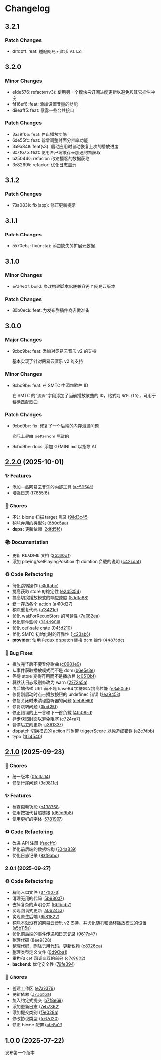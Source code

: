# Changelog

## 3.2.1

### Patch Changes

- d1fdbff: feat: 适配网易云音乐 v3.1.21

## 3.2.0

### Minor Changes

- e1de576: refactor(v3): 使用另一个模块来订阅进度更新以避免和其它插件冲突
- fd16ef6: feat: 添加设置音量的功能
- d9eaff5: feat: 暴露一些公共接口

### Patch Changes

- 3aa8fbb: feat: 停止播放功能
- 6de55fc: feat: 新增调整封面分辨率功能
- 3a9a849: feat(v3): 启动应用时自动恢复上次的播放进度
- 8c7f675: feat: 使用客户端缓存来加速封面获取
- b250440: refactor: 改进播客的数据获取
- 3e82695: refactor: 优化日志显示

## 3.1.2

### Patch Changes

- 78a0838: fix(app): 修正更新提示

## 3.1.1

### Patch Changes

- 5570eba: fix(meta): 添加缺失的扩展元数据

## 3.1.0

### Minor Changes

- a7d4e3f: build: 修改构建脚本以便兼容两个网易云版本

### Patch Changes

- 80b0ecb: feat: 为发布到插件商店做准备

## 3.0.0

### Major Changes

- 9cbc9be: feat: 添加对网易云音乐 v2 的支持

  基本实现了针对网易云音乐 v2 的支持

### Minor Changes

- 9cbc9be: feat: 在 SMTC 中添加歌曲 ID

  在 SMTC 的“流派”字段添加了当前播放歌曲的 ID，格式为 `NCM-{ID}`，可用于精确匹配歌曲

### Patch Changes

- 9cbc9be: fix: 修复了一个后端的内存泄漏问题

  实际上是由 betterncm 导致的

- 9cbc9be: docs: 添加 GEMINI.md 以指导 AI

## [2.2.0](https://github.com/apoint123/inflink-rs/compare/v2.1.0...v2.2.0) (2025-10-01)

### ✨ Features

- 添加一些网易云音乐的内部工具 ([ac50564](https://github.com/apoint123/inflink-rs/commit/ac50564ae30723f0642a101419aa38eca01220d2))
- 增强日志 ([f7655f6](https://github.com/apoint123/inflink-rs/commit/f7655f6481e7890cbd16326bce2e3de028894b60))

### 🚚 Chores

- 不让 biome 扫描 target 目录 ([98d3c45](https://github.com/apoint123/inflink-rs/commit/98d3c45b628d128c9d2e4db73226e950763608e9))
- 移除弃用的类型包 ([880d5aa](https://github.com/apoint123/inflink-rs/commit/880d5aaec1b6ae25b91c795783a224e854ab6f0f))
- **deps:** 更新依赖 ([2dfd5f6](https://github.com/apoint123/inflink-rs/commit/2dfd5f661984183fc9fdb22ded73c1e095db3b42))

### 📚 Documentation

- 更新 README 文档 ([25580d1](https://github.com/apoint123/inflink-rs/commit/25580d14905af3668c73ff89ddb01cd40a718a87))
- 添加 playing/setPlayingPosition 中 duration 负载的说明 ([c424daf](https://github.com/apoint123/inflink-rs/commit/c424daf24c17559a929b61a4648a9ee291fbe132))

### ♻️ Code Refactoring

- 简化跳转操作 ([c8dfabc](https://github.com/apoint123/inflink-rs/commit/c8dfabcc8aa2c6f28c89e3aaa027483bbe4b2128))
- 提高获取 store 的稳定性 ([e245354](https://github.com/apoint123/inflink-rs/commit/e2453541e898db1de60a3f9b4c73e1c391016633))
- 提高切换播放模式的响应速度 ([50dfa88](https://github.com/apoint123/inflink-rs/commit/50dfa8855d0d03572817f3cd2c88bcb1f9d62fb0))
- 统一存放各个 action ([a410d27](https://github.com/apoint123/inflink-rs/commit/a410d273ea0a5ef0c6685977812c1278edf8ca08))
- 移除重复代码 ([a13421e](https://github.com/apoint123/inflink-rs/commit/a13421ebed602f1e5e1afff1f761a3137fae71a7))
- 优化 waitForReduxStore 的可读性 ([7a082ea](https://github.com/apoint123/inflink-rs/commit/7a082ea5e8ad54189ab2ff38522141ae59b763ae))
- 优化事件监听 ([0844908](https://github.com/apoint123/inflink-rs/commit/0844908fef44b2b66234b941ed2595436b8ad651))
- 优化 cef-safe crate ([045d210](https://github.com/apoint123/inflink-rs/commit/045d21087cce864c32358ca8c6c4f61287cc41fe))
- 优化 SMTC 初始化时的可靠性 ([1c23ab6](https://github.com/apoint123/inflink-rs/commit/1c23ab663a5a214685a66f99db844d294a6f544e))
- **provider:** 使用 Redux dispatch 替换 dom 操作 ([44876dc](https://github.com/apoint123/inflink-rs/commit/44876dcb9c51742a543e96547f833ecc72bf316c))

### 🐛 Bug Fixes

- 播放完毕后不要暂停歌曲 ([c0983e9](https://github.com/apoint123/inflink-rs/commit/c0983e92baa05a9d396dc3312c7029304645f0cf))
- 从事件获取播放模式而不是 dom ([b6e5e3e](https://github.com/apoint123/inflink-rs/commit/b6e5e3ea8be6c2a002487dbfd4132f395814c6f0))
- 等待 store 变得可用而不是播放栏 ([c0510bf](https://github.com/apoint123/inflink-rs/commit/c0510bf83da2ebfebd1182a2b9efbe4db36833ff))
- 将默认日志级别修改为 warn ([2972a5a](https://github.com/apoint123/inflink-rs/commit/2972a5afeb62b57483b5803abbfab38cb8f9e56b))
- 向后端传递 URL 而不是 base64 字符串以提高性能 ([e3a50c6](https://github.com/apoint123/inflink-rs/commit/e3a50c635948efbdb3e5088ebbe7004ad3c5a323))
- 修复刚启动时点击播放按钮的 undefined 错误 ([2ea9458](https://github.com/apoint123/inflink-rs/commit/2ea94585eef70f61b12ae3868d8f9d5fda190b68))
- 修复关闭时未清理监听器的问题 ([ceb8e60](https://github.com/apoint123/inflink-rs/commit/ceb8e607559c7e63bc4b08703cecf5762662755a))
- 修复跳转问题 ([3bcf25f](https://github.com/apoint123/inflink-rs/commit/3bcf25f0c6ffd492f0dcaeac68a885fe0a5fdc24))
- 修正错误的上一首和下一首负载 ([4fc085d](https://github.com/apoint123/inflink-rs/commit/4fc085d5e2066dda248ab49dae8b69a8907b1dd9))
- 异步获取封面以避免阻塞 ([c724ca7](https://github.com/apoint123/inflink-rs/commit/c724ca764efc41ae168bf219079bf1cd7ceaee52))
- 暂停后立刻更新 ([c361337](https://github.com/apoint123/inflink-rs/commit/c3613376db22e8faaed73b0b076d4dbc7d713f8a))
- dispatch 切换模式的 action 时附带 triggerScene 以免造成错误 ([a2c7dbb](https://github.com/apoint123/inflink-rs/commit/a2c7dbb5d53501dcf8340cf08c04347afa3aef93))
- typo ([1f34540](https://github.com/apoint123/inflink-rs/commit/1f345400463f398151ec41ebac3fc3d938e3a0dc))

## [2.1.0](https://github.com/apoint123/inflink-rs/compare/v2.0.1...v2.1.0) (2025-09-28)

### 🚚 Chores

- 统一版本 ([0fc3ad4](https://github.com/apoint123/inflink-rs/commit/0fc3ad448309b0b3aec60ae54b42665815984272))
- 修复行尾问题 ([9e9811e](https://github.com/apoint123/inflink-rs/commit/9e9811e543c13a8239fa5a4ba68b8e0416c54b97))

### ✨ Features

- 检查更新功能 ([b438758](https://github.com/apoint123/inflink-rs/commit/b4387584bf5476216bdb515269f4fc90e3bac5e4))
- 使用按钮代替超链接 ([d60d9b8](https://github.com/apoint123/inflink-rs/commit/d60d9b81a30e7495314108d49feddf00bd2ed634))
- 使用更好的字体 ([5781997](https://github.com/apoint123/inflink-rs/commit/57819979d8fae793e9d4245ac2453795ba88c307))

### ♻️ Code Refactoring

- 改进 API 注册 ([faecffc](https://github.com/apoint123/inflink-rs/commit/faecffc6e43f68626e7747b4e5b5772c896150d8))
- 优化前后端的数据结构 ([704a839](https://github.com/apoint123/inflink-rs/commit/704a83996088fee05d6b37ab2a56d2bc8abdf0cc))
- 优化日志记录 ([88f9abd](https://github.com/apoint123/inflink-rs/commit/88f9abd28a88d52fde8e6551661d78a856c58803))

### 2.0.1 (2025-09-27)

### ♻️ Code Refactoring

- 精简入口文件 ([8779678](https://github.com/apoint123/inflink-rs/commit/8779678fca47f9bc47d5d9c1de401b180ea48de5))
- 清理无用的代码 ([5b98037](https://github.com/apoint123/inflink-rs/commit/5b980378efec4595d8ae92ac8daff0260827b27b))
- 去掉复杂的声明合并 ([6b1bcb7](https://github.com/apoint123/inflink-rs/commit/6b1bcb787f0b4de5c8396cdffccdce4139bcc4d4))
- 实现回调式更新 ([a0624a3](https://github.com/apoint123/inflink-rs/commit/a0624a326cc083ec48e3c8faf5fb13081fa34ecd))
- 实现原生后端 ([6b81822](https://github.com/apoint123/inflink-rs/commit/6b81822fee247223e1910ba33a543d2d438fd561))
- 移除本就没有的网易云音乐 v2 支持，并优化随机和循环播放模式的设置 ([a5b115a](https://github.com/apoint123/inflink-rs/commit/a5b115a00e08efb66866471e12cf12c61b841a59))
- 优化前后端的事件传递和日志记录 ([9617e47](https://github.com/apoint123/inflink-rs/commit/9617e47ef871e3312b6cc8c004f2e4f0403b6db7))
- 整理代码 ([8ee9828](https://github.com/apoint123/inflink-rs/commit/8ee9828448df27fd0a2c2c6ed87e7a08985cd470))
- 整理代码，删除无用代码，更新依赖 ([c8026ca](https://github.com/apoint123/inflink-rs/commit/c8026ca0362a41181624a5d4b292ae12def28dc5))
- 整理类型定义文件 ([0d90ba1](https://github.com/apoint123/inflink-rs/commit/0d90ba18c0fd25cc8084df7505f70433ccf488b5))
- 重构和 cef 回调交互的部分 ([c7d8602](https://github.com/apoint123/inflink-rs/commit/c7d860265d68d8f3b41c910fae2868abead8ebf6))
- **backend:** 优化安全性 ([79fe394](https://github.com/apoint123/inflink-rs/commit/79fe3947ef733268632af67dde2444dad77c4d5e))

### 🚚 Chores

- 创建工作区 ([e7a9379](https://github.com/apoint123/inflink-rs/commit/e7a9379b6ca0bb79d954b318c88e310c91994674))
- 更新依赖 ([3736b6a](https://github.com/apoint123/inflink-rs/commit/3736b6a0079d05f41d1de71b47c2bf41b1830966))
- 加入约定式提交 ([b7f8e69](https://github.com/apoint123/inflink-rs/commit/b7f8e6928251657ff418ffa7af034ee06e35d921))
- 添加更新日志 ([7eb7362](https://github.com/apoint123/inflink-rs/commit/7eb73629c300246a5ed242ca36188d45794e09e5))
- 添加提交类别 ([f7e028a](https://github.com/apoint123/inflink-rs/commit/f7e028a28c883a5a35e3db4ece16b773a1cf0535))
- 修改协议类型 ([fd67d20](https://github.com/apoint123/inflink-rs/commit/fd67d20fc6b1bd370ef9a96c3ff7eb1401967e19))
- 修正 biome 配置 ([afe8a1f](https://github.com/apoint123/inflink-rs/commit/afe8a1f43c3b9d39d6177ddd9767a2fafecf71a5))

## 1.0.0 (2025-07-22)

发布第一个版本
